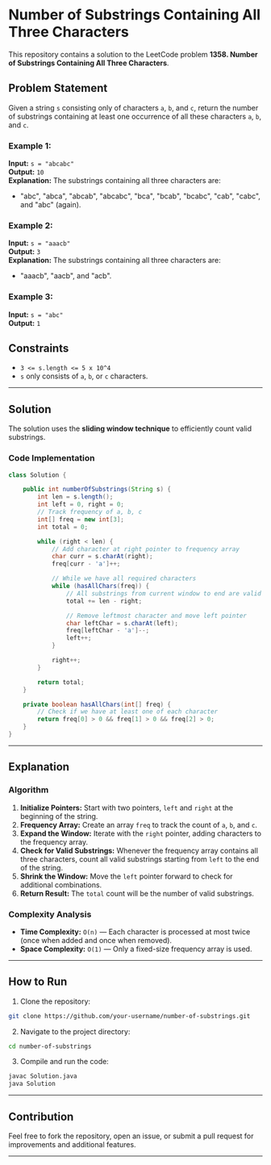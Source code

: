 # Number of Substrings Containing All Three Characters

This repository contains a solution to the LeetCode problem **1358. Number of Substrings Containing All Three Characters**.

## Problem Statement
Given a string `s` consisting only of characters `a`, `b`, and `c`, return the number of substrings containing at least one occurrence of all these characters `a`, `b`, and `c`.

### Example 1:
**Input:** `s = "abcabc"`  
**Output:** `10`  
**Explanation:** The substrings containing all three characters are:
- "abc", "abca", "abcab", "abcabc", "bca", "bcab", "bcabc", "cab", "cabc", and "abc" (again). 

### Example 2:
**Input:** `s = "aaacb"`  
**Output:** `3`  
**Explanation:** The substrings containing all three characters are:
- "aaacb", "aacb", and "acb".

### Example 3:
**Input:** `s = "abc"`  
**Output:** `1`  

## Constraints
- `3 <= s.length <= 5 x 10^4`
- `s` only consists of `a`, `b`, or `c` characters.

---

## Solution
The solution uses the **sliding window technique** to efficiently count valid substrings.

### Code Implementation
```java
class Solution {

    public int numberOfSubstrings(String s) {
        int len = s.length();
        int left = 0, right = 0;
        // Track frequency of a, b, c
        int[] freq = new int[3];
        int total = 0;

        while (right < len) {
            // Add character at right pointer to frequency array
            char curr = s.charAt(right);
            freq[curr - 'a']++;

            // While we have all required characters
            while (hasAllChars(freq)) {
                // All substrings from current window to end are valid
                total += len - right;

                // Remove leftmost character and move left pointer
                char leftChar = s.charAt(left);
                freq[leftChar - 'a']--;
                left++;
            }

            right++;
        }

        return total;
    }

    private boolean hasAllChars(int[] freq) {
        // Check if we have at least one of each character
        return freq[0] > 0 && freq[1] > 0 && freq[2] > 0;
    }
}
```

---

## Explanation
### Algorithm
1. **Initialize Pointers:** Start with two pointers, `left` and `right` at the beginning of the string.
2. **Frequency Array:** Create an array `freq` to track the count of `a`, `b`, and `c`.
3. **Expand the Window:** Iterate with the `right` pointer, adding characters to the frequency array.
4. **Check for Valid Substrings:** Whenever the frequency array contains all three characters, count all valid substrings starting from `left` to the end of the string.
5. **Shrink the Window:** Move the `left` pointer forward to check for additional combinations.
6. **Return Result:** The `total` count will be the number of valid substrings.

### Complexity Analysis
- **Time Complexity:** `O(n)` — Each character is processed at most twice (once when added and once when removed).
- **Space Complexity:** `O(1)` — Only a fixed-size frequency array is used.

---

## How to Run
1. Clone the repository:
```bash
git clone https://github.com/your-username/number-of-substrings.git
```
2. Navigate to the project directory:
```bash
cd number-of-substrings
```
3. Compile and run the code:
```bash
javac Solution.java
java Solution
```

---

## Contribution
Feel free to fork the repository, open an issue, or submit a pull request for improvements and additional features.

---
